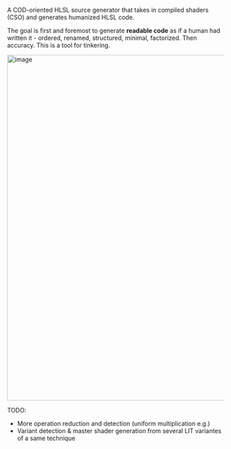 A COD-oriented HLSL source generator that takes in compiled shaders (CSO) and generates humanized HLSL code.

The goal is first and foremost to generate **readable code** as if a human had written it - ordered, renamed, structured, minimal, factorized.
Then accuracy.
This is a tool for tinkering.

<img width="1608" height="803" alt="image" src="https://github.com/user-attachments/assets/76a5d602-8eb7-43e4-86fa-b2405000c0c7" />

TODO:
- More operation reduction and detection (uniform multiplication e.g.)
- Variant detection & master shader generation from several LIT variantes of a same technique
  
